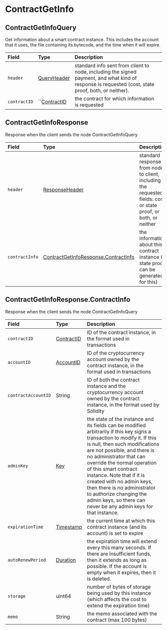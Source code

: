 # ContractGetInfo

## ContractGetInfoQuery

Get information about a smart contract instance. This includes the account that it uses, the file containing its bytecode, and the time when it will expire.

| Field | Type | Description |
| :--- | :--- | :--- |
| `header` | [QueryHeader](../miscellaneous/queryheader.md) | standard info sent from client to node, including the signed payment, and what kind of response is requested \(cost, state proof, both, or neither\). |
| `contractID` | \`\`[ContractID](../basic-types/contractid.md) | the contract for which information is requested |

## ContractGetInfoResponse

Response when the client sends the node ContractGetInfoQuery

| Field | Type | Description |
| :--- | :--- | :--- |
| `header` | [ResponseHeader](../miscellaneous/responseheader.md) | standard response from node to client, including the requested fields: cost, or state proof, or both, or neither |
| `contractInfo` | [ContractGetInfoResponse.ContractInfo](contractgetinfo.md#contractgetinforesponse-contractinfo) | the information about this contract instance \(a state proof can be generated for this\) |

## ContractGetInfoResponse.ContractInfo

Response when the client sends the node ContractGetInfoQuery

| Field | Type | Description |
| :--- | :--- | :--- |
| `contractID` | [ContractID](../basic-types/contractid.md) | ID of the contract instance, in the format used in transactions |
| `accountID` | [AccountID](../basic-types/accountid.md) | ID of the cryptocurrency account owned by the contract instance, in the format used in transactions |
| `contractAccountID` | String | ID of both the contract instance and the cryptocurrency account owned by the contract instance, in the format used by Solidity |
| `adminKey` | [Key](../basic-types/key.md) | the state of the instance and its fields can be modified arbitrarily if this key signs a transaction to modify it. If this is null, then such modifications are not possible, and there is no administrator that can override the normal operation of this smart contract instance. Note that if it is created with no admin keys, then there is no administrator to authorize changing the admin keys, so there can never be any admin keys for that instance. |
| `expirationTime` | [Timestamp](../miscellaneous/timestamp.md#timestamp) | the current time at which this contract instance \(and its account\) is set to expire |
| `autoRenewPeriod` | [Duration](../miscellaneous/duration.md) | the expiration time will extend every this many seconds. If there are insufficient funds, then it extends as long as possible. If the account is empty when it expires, then it is deleted. |
| `storage` | uint64 | number of bytes of storage being used by this instance \(which affects the cost to extend the expiration time\) |
| `memo` | String | the memo associated with the contract \(max 100 bytes\) |

